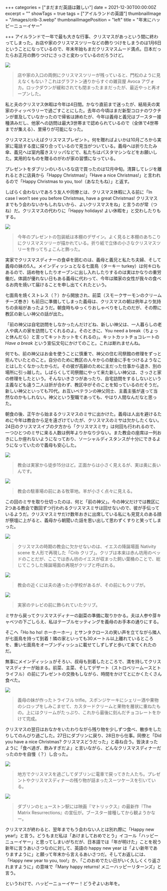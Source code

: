 +++
categories = ["まだまだ英語は難しい"]
date = 2021-12-30T00:00:00Z
excerpt = ""
showTags = true
tags = ["アイルランドの英語"]
thumbnailImage = "/images/crib-3.webp"
thumbnailImagePosition = "left"
title = "年末にハッピーニューイヤー"

+++
アイルランドで一年で最も大きな行事、クリスマスがあっという間に終わってしまった。お店や家のクリスマスツリーなどの飾りつけをしまうのは1月6日ということになっているので、年末年始もまだクリスマスムード満点。日本だったらお正月の飾りつけにさっさと変わっているのだろうけど。

<!--more-->

![](/images/avoca-christmas.webp)

> 店や家の入口の両側にクリスマスツリーが残っていると、門松のように見えなくもない？これはグラフトン通りからすぐの雑貨屋 Avoca アヴォカ。ロックダウンが緩和されても閉まったままだったが、最近やっと再オープンした。

私と夫のクリスマス休暇は今年は4日間。かなり直前まで迷ったが、結局夫の実家のティッペラリーで過ごすことにした。去年の今頃はまだ新型コロナのワクチンが普及していなかったので帰省は諦めたが、今年は義母と義兄はブースター接種済みだし、他家への訪問は最大3世帯まで認められているので（全体で4世帯までが集える）、里帰りが可能になった。

クリスマスといえばクリスマスプレゼント。何を贈ればよいかは10月ごろから実家に電話する度に探り合っているので見当がついている。義母へは折りたたみ傘、義兄へは室内履きスリッパなどで、私たちはパスタマシンなどをお願いした。実用的なものを贈るのがわが家の習慣になっている。

プレゼントをダブリンのいろいろな店で買ったのは12月中旬。清算してレジを離れるときに店員から「Happy Christmas!」「Have a nice Christmas!」と言われるので「Happy Christmas to you, too!（あなたもね）」と返す。

しばらく会わないであろう友人や同僚とは、クリスマス休暇に入る前に「In case I won’t see you before Christmas, have a great Christmas! クリスマスまでもう会わないかもしれないから、よいクリスマスをね」と言うのが常（つね）だ。クリスマスの代わりに「Happy holidays! よい休暇を」と交わしたりもする。

![](/images/christmas-gifts.webp)

> 今年のプレゼントの包装紙は本棚のデザイン。よく見ると本棚のあちこりにクリスマスツリーが描かれている。折り紙で立体の小さなクリスマスツリーを作ってちょこんと飾った。

実家でクリスマスディナーの食卓を囲むのは、義母と義兄と私たち夫婦、そして義母の妹の5人。メインディッシュとなる七面鳥（ターキー turkey）は何キロもあるので、詰め物をしたりオーブンに出し入れしたりするのは実はかなりの重労働だ。体調が優れない日もある義母に代わって、今年は隣家の女性が我々の食べるお肉を焼いて届けることを申し出てくれたという。

七面鳥を焼くストレス（？）から開放され、前菜（スモークサーモンのクリームチーズ巻き）も前日に準備してしまった義母は、クリスマスの朝は例年より気持ちの余裕があったようだ。朝食時もゆっくりおしゃべりをしたのだが、その際に教区の新しい神父の話が出た。

「前の神父は自宅訪問をしなかったんだけどね、新しい神父は、一人暮らしの老人や病人の家を訪問してくれるのよ。そのときに、You need a break（ちょっと休んだら）と言ってキットカットをくれるの」。キットカットチョコレートの _Have a break_ という宣伝文句にかけてのこと。これは断れませんね。

何でも、前の神父はお金を使うことに慎重で、神父の住む司祭館の修理をずっと拒んでいたとのこと。自分のために教区の人々からの献金に手をつけるようなことはしたくなかったからだ。その彼が高齢のために主だった仕事から退き、別の場所に引っ越した。しばらくして司祭館にやって来た新しい神父は、さっさと家の修理をしたという。そんないきさつがあったり、自宅訪問をするしないという主義なども違う二人は折が合わず、教区中がそのことを知っているのだそうだ。新しい神父といっても70代。お互いベテランの神父同士、主義主張が違って当然なのかもしれない。神父という聖職であっても、やはり人間なんだなと思った。

朝食の後、正午から始まるクリスマスのミサに出かけた。義母は人出を避けるために今年は教会から足を遠ざけていたが、クリスマスのミサは欠かしたくない。24日のクリスマスイブの夕方から「クリスマスミサ」は何回も行われるので、一つひとつのミサに来る人数は例年よりかなり少ない。また教会の座席は一列おきにしか座れないようになっており、ソーシャルディスタンスが十分にできるようになっていたので義母も安心した。

![](/images/inch-church.webp)

> 教会は実家から徒歩15分ほど。正面からは小さく見えるが、実は奥に長いんです。

![](/images/inch-church-2.webp)

> 教会の駐車場の前にある牧草地。羊が小さく点々に見える。

この回のミサを取り仕切ったのは、何と「前の神父」。今の神父だけでは教区に2つある教会で数回ずつ行われるクリスマスミサは回せないので、彼が手伝っているようだ。クリスマスミサだけ数年おきに出席している私にも見覚えのある顔が祭壇に上がると、義母から朝聞いた話を思い出して思わずくすりと笑ってしまった。

![](/images/crib-1.webp)

> クリスマスの時期の教会に欠かせないのは、イエスの降誕場面 Nativity scene を人形で再現した「Crib クリブ」。クリブは本来は赤ん坊用のベッドのことだが、ここでは赤ん坊のイエスが収まった飼い葉桶のことで、総じてこうした降誕場面の再現がクリブと呼ばれる。

![](/images/crib-2.webp)

> 教会の近くには夫の通った小学校があるが、その前にもクリブが。

![](/images/crib-3.webp)

> 実家のテレビの前に飾られていたクリブ。

ミサから戻ってクリスマスディナーの副菜の準備に取りかかる。夫は人参や芽キャベツの下ごしらえ、私はテーブルセッティングを義母のお手本の通りにする。

そこへ「Ho ho ho! ホーホーホー」とサンタクロースの笑い声を立てながら隣人が七面鳥を持って到着！隣の家といっても30メートル以上離れているところを、重い七面鳥をオーブンディッシュに載せてしずしずと歩いて来てくれたのだ。

無事にメインディッシュがそろい、叔母も到着したところで、満を持してクリスマスディナーが始まる。前菜、主菜、そしてデザート（ストロベリームースとトライフル）の前にプレゼントの交換もしながら、時間をかけてとにかくたくさん食べた。

![](/images/christmas-trifle.webp)

> 義母の妹が作ったトライフル trifle。スポンジケーキにシェリー酒や果物のシロップをしみこませて、カスタードクリームと果物を層状に重ねたもの。上にはクリームがたっぷり、これから最後に刻んだチョコレートをかけて完成。

クリスマスの翌日はおなかをいたわりながら残り物を少しずつ食べ、散歩をしたりしてのんびり過ごした。27日にダブリンに戻り、28日から仕事。同僚と「Did you have a nice Christmas? クリスマスどうだった」と尋ね合う。皆決まったように「食べ過ぎ、飲みすぎだよ」と言いながら、どんなクリスマスディナーだったのかを自慢（？）し合った。

![](/images/christmas-going-home.webp)

> 地方でクリスマスを過ごしてダブリンに電車で戻ってきた人たち。プレゼントやクリスマスディナーの残り物が詰まったスーツケースを引いている。

![](/images/heuston-station-matrix.webp)

> ダブリンのヒューストン駅には映画『マトリックス』の最新作『The Matrix Resurrections』の宣伝が。ブースター接種してから観ようかなー。

クリスマスが終わると、翌年までもう会わない人とは別れ際に「Happy new year!」と言う。どうもまだ私は「あけましておめでとう」イコール「ハッピーニューイヤー」と思ってしまいがちだが、日本語では「年が明けた」ことを祝う新年に言うあいさつなのに対して、英語の happy new year は「よい新年でありますように」と願って年末から言えるあいさつだ。そしてお返しには、「Happy new year to you, too!」か、「このおめでたい日がいく久しくくり返されますように」の意味で「Many happy returns! メニーハッピーリターンズ」と言う。

というわけで、ハッピーニューイヤー！どうぞよいお年を。